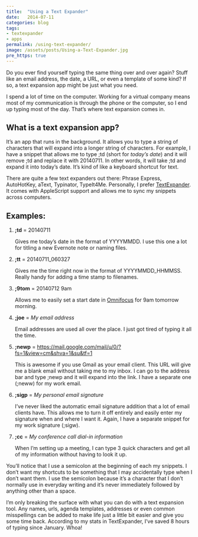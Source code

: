 ```yaml
---
title:  "Using a Text Expander"
date:   2014-07-11
categories: blog
tags:
- textexpander
- apps
permalink: /using-text-expander/
image: /assets/posts/Using-a-Text-Expander.jpg
pre_https: true
---
```


Do you ever find yourself typing the same thing over and over again? Stuff like an email address, the date, a URL, or even a template of some kind? If so, a text expansion app might be just what you need.

<!--more-->

I spend a lot of time on the computer. Working for a virtual company means most of my communication is through the phone or the computer, so I end up typing most of the day. That’s where text expansion comes in.

## What is a text expansion app?

It’s an app that runs in the background. It allows you to type a string of characters that will expand into a longer string of characters. For example, I have a snippet that allows me to type ;td (short for _today’s date_) and it will remove ;td and replace it with 20140711\. In other words, it will take ;td and expand it into today’s date. It’s kind of like a keyboard shortcut for text.

There are quite a few text expanders out there: Phrase Express, AutoHotKey, aText, Typinator, TypeIt4Me. Personally, I prefer [TextExpander](http://smilesoftware.com/TextExpander/index.html). It comes with AppleScript support and allows me to sync my snippets across computers.

## Examples:

1.  **;td** = 20140711

    Gives me today’s date in the format of YYYYMMDD. I use this one a lot for titling a new Evernote note or naming files.

2.  **;tt** = 20140711_060327

    Gives me the time right now in the format of YYYYMMDD_HHMMSS. Really handy for adding a time stamp to filenames.

3.  **;9tom** = 20140712 9am

    Allows me to easily set a start date in [Omnifocus](http://joebuhlig.com/omnifocus-setup-workflow/) for 9am tomorrow morning.

4.  **;joe** = _My email address_

    Email addresses are used all over the place. I just got tired of typing it all the time.

5.  **;newp** = https://mail.google.com/mail/u/0/?fs=1&view=cm&shva=1&su&tf=1

    This is awesome if you use Gmail as your email client. This URL will give me a blank email without taking me to my inbox. I can go to the address bar and type ;newp and it will expand into the link. I have a separate one (;neww) for my work email.

6.  **;sigp** = _My personal email signature_

    I’ve never liked the automatic email signature addition that a lot of email clients have. This allows me to turn it off entirely and easily enter my signature when and where I want it. Again, I have a separate snippet for my work signature (;sigw).

7.  **;cc** = _My conference call dial-in information_

    When I’m setting up a meeting, I can type 3 quick characters and get all of my information without having to look it up.

You’ll notice that I use a semicolon at the beginning of each my snippets. I don’t want my shortcuts to be something that I may accidentally type when I don’t want them. I use the semicolon because it’s a character that I don’t normally use in everyday writing and it’s never immediately followed by anything other than a space.

I’m only breaking the surface with what you can do with a text expansion tool. Any names, urls, agenda templates, addresses or even common misspellings can be added to make life just a little bit easier and give you some time back. According to my stats in TextExpander, I’ve saved 8 hours of typing since January. Whoa!